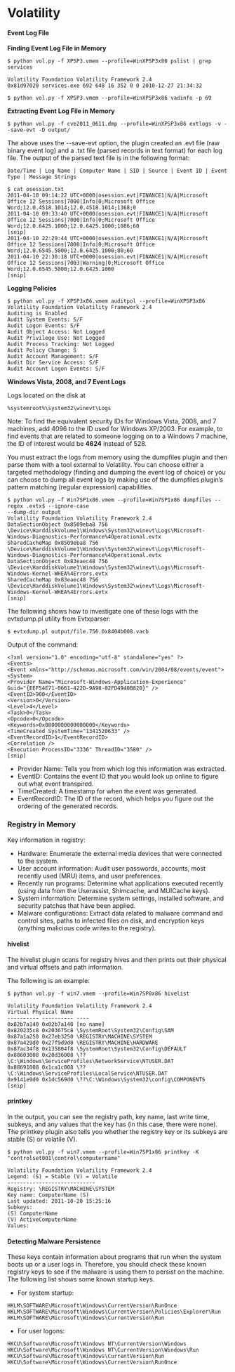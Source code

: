 # Volatility

#### Event Log File

**Finding Event Log File in Memory**

```text
$ python vol.py -f XPSP3.vmem --profile=WinXPSP3x86 pslist | grep services
```

```text
Volatility Foundation Volatility Framework 2.4 
0x81d97020 services.exe 692 648 16 352 0 0 2010-12-27 21:34:32
```

```text
$ python vol.py -f XPSP3.vmem --profile=WinXPSP3x86 vadinfo -p 69
```

**Extracting Event Log File in Memory**
```text
$ python vol.py -f cve2011_0611.dmp --profile=WinXPSP3x86 evtlogs -v --save-evt -D output/
```

The above uses the --save-evt option, the plugin created an .evt file (raw binary event log) and a .txt file (parsed records in text format) for each log file. The output of the parsed text file is in the following format:

```text
Date/Time | Log Name | Computer Name | SID | Source | Event ID | Event Type | Message Strings
```

```text
$ cat osession.txt
2011-04-10 09:14:22 UTC+0000|osession.evt|FINANCE1|N/A|Microsoft Office 12 Sessions|7000|Info|0;Microsoft Office Word;12.0.4518.1014;12.0.4518.1014;1368;0
2011-04-10 09:33:40 UTC+0000|osession.evt|FINANCE1|N/A|Microsoft Office 12 Sessions|7000|Info|0;Microsoft Office Word;12.0.6425.1000;12.0.6425.1000;1086;60
[snip]
2011-04-10 22:29:44 UTC+0000|osession.evt|FINANCE1|N/A|Microsoft Office 12 Sessions|7000|Info|0;Microsoft Office Word;12.0.6545.5000;12.0.6425.1000;80;60
2011-04-10 22:30:18 UTC+0000|osession.evt|FINANCE1|N/A|Microsoft Office 12 Sessions|7003|Warning|0;Microsoft Office Word;12.0.6545.5000;12.0.6425.1000
[snip]
```

**Logging Policies**

```text
$ python vol.py -f XPSP3x86.vmem auditpol --profile=WinXPSP3x86
Volatility Foundation Volatility Framework 2.4
Auditing is Enabled
Audit System Events: S/F
Audit Logon Events: S/F
Audit Object Access: Not Logged
Audit Privilege Use: Not Logged
Audit Process Tracking: Not Logged
Audit Policy Change: S
Audit Account Management: S/F
Audit Dir Service Access: S/F
Audit Account Logon Events: S/F
```

**Windows Vista, 2008, and 7 Event Logs**

Logs located on the disk at

```text
%systemroot%\system32\winevt\Logs
```

Note: To find the equivalent security IDs for Windows Vista, 2008, and 7 machines, add 4096 to the ID used for Windows XP/2003. For example, to find events that are related to someone logging on to a Windows 7 machine, the ID of interest would be **4624** instead of 528.

You must extract the logs from memory using the dumpfiles plugin and then parse them with a tool external to Volatility. You can choose either a targeted methodology (finding and dumping the event log of choice) or you can choose to dump all event logs by making use of the dumpfiles plugin’s pattern matching (regular expression) capabilities.

```text
$ python vol.py –f Win7SP1x86.vmem --profile=Win7SP1x86 dumpfiles --regex .evtx$ --ignore-case
--dump-dir output
Volatility Foundation Volatility Framework 2.4
DataSectionObject 0x8509eba8 756 \Device\HarddiskVolume1\Windows\System32\winevt\Logs\Microsoft-Windows-Diagnostics-Performance%4Operational.evtx
SharedCacheMap 0x8509eba8 756 \Device\HarddiskVolume1\Windows\System32\winevt\Logs\Microsoft-Windows-Diagnostics-Performance%4Operational.evtx
DataSectionObject 0x83eaec48 756 \Device\HarddiskVolume1\Windows\System32\winevt\Logs\Microsoft-Windows-Kernel-WHEA%4Errors.evtx
SharedCacheMap 0x83eaec48 756 \Device\HarddiskVolume1\Windows\System32\winevt\Logs\Microsoft-Windows-Kernel-WHEA%4Errors.evtx
[snip]
```

The following shows how to investigate one of these logs with the evtxdump.pl utility from Evtxparser:
```text
$ evtxdump.pl output/file.756.0x8404b008.vacb
```
Output of the command:
```text
<?xml version="1.0" encoding="utf-8" standalone="yes" ?>
<Events>
<Event xmlns="http://schemas.microsoft.com/win/2004/08/events/event">
<System>
<Provider Name="Microsoft-Windows-Application-Experience"
Guid="{EEF54E71-0661-422D-9A98-82FD4940B820}" />
<EventID>900</EventID>
<Version>0</Version>
<Level>4</Level>
<Task>0</Task>
<Opcode>0</Opcode>
<Keywords>0x0800000000000000</Keywords>
<TimeCreated SystemTime="1341520633" />
<EventRecordID>1</EventRecordID>
<Correlation />
<Execution ProcessID="3336" ThreadID="3580" />
[snip]
```

* Provider Name: Tells you from which log this information was extracted.
* EventID: Contains the event ID that you would look up online to figure out what event transpired.
* TimeCreated: A timestamp for when the event was generated.
* EventRecordID: The ID of the record, which helps you figure out the ordering of the generated records.

### Registry in Memory

Key information in registry:

* Hardware: Enumerate the external media devices that were connected to the system.
* User account information: Audit user passwords, accounts, most recently used (MRU) items, and user preferences.
* Recently run programs: Determine what applications executed recently (using data from the Userassist, Shimcache, and MUICache keys).
* System information: Determine system settings, installed software, and security patches that have been applied.
* Malware configurations: Extract data related to malware command and control sites, paths to infected files on disk, and encryption keys (anything malicious code writes to the registry).

#### hivelist

The hivelist plugin scans for registry hives and then prints out their physical and virtual offsets and path information. 

The following is an example:
```text
$ python vol.py -f win7.vmem --profile=Win7SP0x86 hivelist
```

```text
Volatility Foundation Volatility Framework 2.4
Virtual Physical Name
---------- ---------- ----
0x82b7a140 0x02b7a140 [no name]
0x820235c8 0x203675c8 \SystemRoot\System32\Config\SAM
0x87a1a250 0x27eb3250 \REGISTRY\MACHINE\SYSTEM
0x87a429d0 0x27f9d9d0 \REGISTRY\MACHINE\HARDWARE
0x87ac34f8 0x135804f8 \SystemRoot\System32\Config\DEFAULT
0x88603008 0x20d36008 \??\C:\Windows\ServiceProfiles\NetworkService\NTUSER.DAT
0x88691008 0x1ca1c008 \??\C:\Windows\ServiceProfiles\LocalService\NTUSER.DAT
0x9141e9d0 0x1dc569d0 \??\C:\Windows\System32\config\COMPONENTS
[snip]
```

#### printkey

In the output, you can see the registry path, key name, last write time, subkeys, and any values that the key has (in this case, there were none). The printkey plugin also tells you whether the registry key or its subkeys are stable (S) or volatile (V).

```text
$ python vol.py -f win7.vmem --profile=Win7SP1x86 printkey -K "controlset001\control\computername"

Volatility Foundation Volatility Framework 2.4
Legend: (S) = Stable (V) = Volatile
----------------------------
Registry: \REGISTRY\MACHINE\SYSTEM
Key name: ComputerName (S)
Last updated: 2011-10-20 15:25:16
Subkeys:
(S) ComputerName
(V) ActiveComputerName
Values:
```

#### Detecting Malware Persistence

These keys contain information about programs that run when the system boots up or a user logs in. Therefore, you should check these known registry keys to see if the malware is using them to persist on the machine. The following list shows some known startup keys.

* For system startup:
```text
HKLM\SOFTWARE\Microsoft\Windows\CurrentVersion\RunOnce
HKLM\SOFTWARE\Microsoft\Windows\CurrentVersion\Policies\Explorer\Run
HKLM\SOFTWARE\Microsoft\Windows\CurrentVersion\Run
```

* For user logons:
```text
HKCU\Software\Microsoft\Windows NT\CurrentVersion\Windows
HKCU\Software\Microsoft\Windows NT\CurrentVersion\Windows\Run
HKCU\Software\Microsoft\Windows\CurrentVersion\Run
HKCU\Software\Microsoft\Windows\CurrentVersion\RunOnce
```

